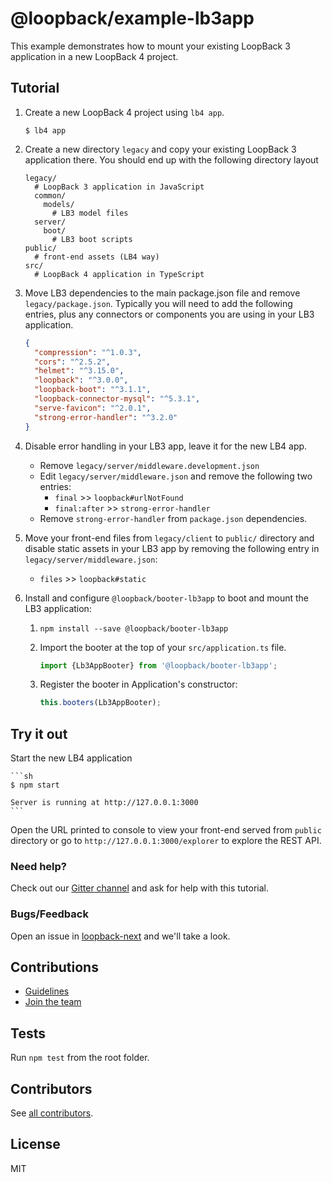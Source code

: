 # @loopback/example-lb3app

This example demonstrates how to mount your existing LoopBack 3 application in a
new LoopBack 4 project.

## Tutorial

1. Create a new LoopBack 4 project using `lb4 app`.

   ```
   $ lb4 app
   ```

2. Create a new directory `legacy` and copy your existing LoopBack 3 application
   there. You should end up with the following directory layout

   ```
   legacy/
     # LoopBack 3 application in JavaScript
     common/
       models/
         # LB3 model files
     server/
       boot/
         # LB3 boot scripts
   public/
     # front-end assets (LB4 way)
   src/
     # LoopBack 4 application in TypeScript
   ```

3. Move LB3 dependencies to the main package.json file and remove
   `legacy/package.json`. Typically you will need to add the following entries,
   plus any connectors or components you are using in your LB3 application.

   ```json
   {
     "compression": "^1.0.3",
     "cors": "^2.5.2",
     "helmet": "^3.15.0",
     "loopback": "^3.0.0",
     "loopback-boot": "^3.1.1",
     "loopback-connector-mysql": "^5.3.1",
     "serve-favicon": "^2.0.1",
     "strong-error-handler": "^3.2.0"
   }
   ```

4. Disable error handling in your LB3 app, leave it for the new LB4 app.

   - Remove `legacy/server/middleware.development.json`
   - Edit `legacy/server/middleware.json` and remove the following two entries:
     - `final` >> `loopback#urlNotFound`
     - `final:after` >> `strong-error-handler`
   - Remove `strong-error-handler` from `package.json` dependencies.

5. Move your front-end files from `legacy/client` to `public/` directory and
   disable static assets in your LB3 app by removing the following entry in
   `legacy/server/middleware.json`:

   - `files` >> `loopback#static`

6. Install and configure `@loopback/booter-lb3app` to boot and mount the LB3 application:

   1. `npm install --save @loopback/booter-lb3app`

   2. Import the booter at the top of your `src/application.ts` file.

      ```ts
      import {Lb3AppBooter} from '@loopback/booter-lb3app';
      ```

   3. Register the booter in Application's constructor:

      ```ts
      this.booters(Lb3AppBooter);
      ```

## Try it out

Start the new LB4 application

    ```sh
    $ npm start

    Server is running at http://127.0.0.1:3000
    ```

Open the URL printed to console to view your front-end served from `public`
directory or go to `http://127.0.0.1:3000/explorer` to explore the REST API.

### Need help?

Check out our [Gitter channel](https://gitter.im/strongloop/loopback) and ask
for help with this tutorial.

### Bugs/Feedback

Open an issue in [loopback-next](https://github.com/strongloop/loopback-next)
and we'll take a look.

## Contributions

- [Guidelines](https://github.com/strongloop/loopback-next/blob/master/docs/CONTRIBUTING.md)
- [Join the team](https://github.com/strongloop/loopback-next/issues/110)

## Tests

Run `npm test` from the root folder.

## Contributors

See
[all contributors](https://github.com/strongloop/loopback-next/graphs/contributors).

## License

MIT
